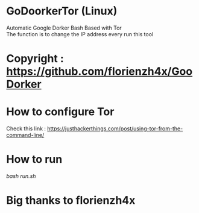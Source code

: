 # GoDoorkerTor (Linux)
Automatic Google Dorker Bash Based with Tor<br>The function is to change the IP address every run this tool
# Copyright : https://github.com/florienzh4x/GooDorker
# How to configure Tor
Check this link : https://justhackerthings.com/post/using-tor-from-the-command-line/
# How to run
<i>bash run.sh</i><br>
# Big thanks to florienzh4x
